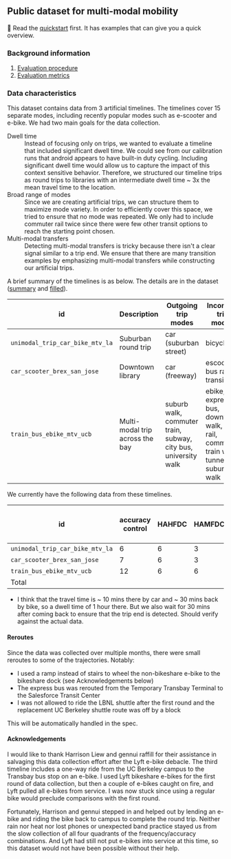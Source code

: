 ## Public dataset for multi-modal mobility

👋 Read the [quickstart](quickstart/quickstart.md) first. It has examples that can give you a quick overview. 

### Background information
1. [Evaluation procedure](em-eval-procedure/procedure.md)
1. [Evaluation metrics](em-eval-metrics/metrics.md)

### Data characteristics
This dataset contains data from 3 artificial timelines. The timelines cover 15 separate modes, including recently popular
modes such as e-scooter and e-bike. We had two main goals for the data collection.

<dl>
  <dt>Dwell time</dt>
  <dd>Instead of focusing only on trips, we wanted to evaluate a timeline that included significant dwell time. We could see from our calibration runs that android appears to have built-in duty cycling. Including significant dwell time would allow us to capture the impact of this context sensitive behavior. Therefore, we structured our timeline trips as round trips to libraries with an intermediate dwell time ~ 3x the mean travel time to the location.</dd>
  <dt>Broad range of modes</dt>
  <dd>Since we are creating artificial trips, we can structure them to maximize mode variety. In order to efficiently cover this space, we tried to ensure that no mode was repeated. We only had to include commuter rail twice since there were few other transit options to reach the starting point chosen.</dd>
  <dt>Multi-modal transfers</dt>
  <dd>Detecting multi-modal transfers is tricky because there isn't a clear signal similar to a trip end. We ensure that there are many transition examples by emphasizing multi-modal transfers while constructing our artificial trips.</dd>
</dl>

A brief summary of the timelines is as below. The details are in the dataset ([summary](https://github.com/e-mission/e-mission-eval-public-data/tree/master/spec_creation/final_sfbayarea) and [filled](https://github.com/e-mission/e-mission-eval-public-data/tree/master/spec_creation/final_sfbayarea_filled)).

|id | Description | Outgoing trip modes | Incoming trip modes | Travel time | Dwell time | Overall time |
|---|-------------|---------------------|---------------------|-------------|------------|--------------|
| `unimodal_trip_car_bike_mtv_la` | Suburban round trip | car (suburban street) | bicycle | 40 mins | 1.5 hr | 2 hrs |
| `car_scooter_brex_san_jose` | Downtown library | car (freeway) | escooter, bus rapid transit | 3 hrs | 3 hrs | 6 hrs |
| `train_bus_ebike_mtv_ucb` | Multi-modal trip across the bay | suburb walk, commuter train, subway, city bus, university walk | ebike, express bus, downtown walk, light rail, commuter train with tunnels, suburb walk | 6 hrs | 6 hrs | 12 hrs |

We currently have the following data from these timelines.

| id | accuracy control | HAHFDC | HAMFDC | MAHFDC | MAMFDC | total runs | travel hrs | travel hrs for android + iOS | total hrs | total hrs for android + iOS | 
|---|------------------|--------|--------|--------|--------|------------|-----------|------------|----------|---------|
| `unimodal_trip_car_bike_mtv_la` | 6 | 6 | 3 | 3 | 0      | 18         | ~ 12      | ~ 24       | 36  | 72  |
| `car_scooter_brex_san_jose`     | 7 | 6 | 3 | 4 | 1      | 21         | 63        | 126        | 126 | 252 |
| `train_bus_ebike_mtv_ucb`       | 12| 6 | 6 | 6 | 6      | 36         | 216       | 432        | 432 | 864 |
| Total                           |   |   |   |   |        |            |           | 582        |     | **1188** |

* I think that the travel time is ~ 10 mins there by car and ~ 30 mins back by bike, so a dwell time of 1 hour there. But we also wait for 30 mins after coming back to ensure that the trip end is detected. Should verify against the actual data.

#### Reroutes
Since the data was collected over multiple months, there were small reroutes to some of the trajectories. Notably:
- I used a ramp instead of stairs to wheel the non-bikeshare e-bike to the bikeshare dock (see Acknowledgements below)
- The express bus was rerouted from the Temporary Transbay Terminal to the Salesforce Transit Center
- I was not allowed to ride the LBNL shuttle after the first round and the replacement UC Berkeley shuttle route was off by a block

This will be automatically handled in the spec.

#### Acknowledgements
I would like to thank Harrison Liew and gennui raffill for their assistance in salvaging this data collection effort after the Lyft e-bike debacle. The third timeline includes a one-way ride from the UC Berkeley campus to the Transbay bus stop on an e-bike. I used Lyft bikeshare e-bikes for the first round of data collection, but then a couple of e-bikes caught on fire, and Lyft pulled all e-bikes from service. I was now stuck since using a regular bike would preclude comparisons with the first round.

Fortunately, Harrison and gennui stepped in and helped out by lending an e-bike and riding the bike back to campus to complete the round trip.  Neither rain nor heat nor lost phones or unexpected band practice stayed us from the slow collection of all four quadrants of the frequency/accuracy combinations. And Lyft had still not put e-bikes into service at this time, so this dataset would not have been possible without their help.
